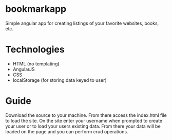 # bookmarkapp
Simple angular app for creating listings of your favorite websites, books, etc.

# Technologies

- HTML (no templating)
- AngularJS
- CSS
- localStorage (for storing data keyed to user)

# Guide

Download the source to your machine. From there access the index.html file to load the site. On the site enter your username when prompted to create your user or to load your users existing data. From there your data will be loaded on the page and you can perform crud operations.
